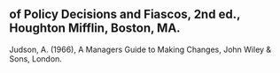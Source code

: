 ## of Policy Decisions and Fiascos, 2nd ed., Houghton Mifflin, Boston, MA.

Judson, A. (1966), A Managers Guide to Making Changes, John Wiley & Sons, London.